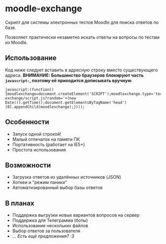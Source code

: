 # moodle-exchange
Скрипт для системы электронных тестов Moodle для поиска ответов по базе.

Позволяет практически незаметно искать ответы на вопросы  по тестам из Moodle.

## Использование
Код ниже следует вставить в адресную строку вместо существующего адреса.
**ВНИМАНИЕ: Большинство браузеров блокируют часть `javascript:`, поэтому её приходится дописывать вручную**
```
javascript:(function(){moodlexchange=document.createElement('SCRIPT');moodlexchange.type='text/javascript';moodlexchange.src='https://cdn.jsdelivr.net/gh/alryaz/moodle-exchange/script.js?random='+(new Date()).getTime();document.getElementsByTagName('head')[0].appendChild(moodlexchange);})();
```

## Особенности
* Запуск одной строкой!
* Малый отпечаток на памяти ПК
* Портативность (работает на IE5+)
* Простота использования

## Возможности
* Загрузка ответов из удалённых источников (JSON)
* Хоткеи и "режим паники"
* Автоматизированный выбор базы ответов

## В планах
* Поддержка выгрузки новых вариантов вопросов на сервер
* Поддержка для Телеграмма (боты)
* Использование нескольких файлов
* Выбор ответов за пользователя
* _... Есть ещё предложения? :3_
